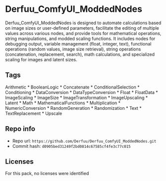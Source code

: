 # Derfuu_ComfyUI_ModdedNodes
Derfuu_ComfyUI_ModdedNodes is designed to automate calculations based on image sizes or user-defined parameters, facilitate the editing of multiple values across various nodes, and provide tools for mathematical operations, string manipulations, and modded scaling functions. It includes nodes for debugging output, variable management (float, integer, text), functional operations (random values, image size retrieval), string operations (concatenation, replacement, search), math calculations, and specialized scaling for images and latent sizes.

## Tags
Arithmetic * BooleanLogic * Concatenate * ConditionalSelection * Conditioning * DataConversion * DataTypeConversion * Float * FloatData * ImageScaling * ImageSize * ImageTransformation * ImageUpscaling * Latent * Math * MathematicalFunctions * Multiplication * NumericConversion * RandomGeneration * Randomization * Text * TextReplacement * Upscale

## Repo info
- Repo url: `https://github.com/Derfuu/Derfuu_ComfyUI_ModdedNodes.git`
- Commit hash: `d0905bed31249f2bd0814c67585cf4fe3c77c015`

## Licenses
For this pack, no licenses were identified